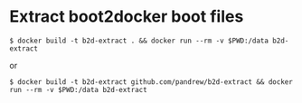 # Extract boot2docker boot files

```
$ docker build -t b2d-extract . && docker run --rm -v $PWD:/data b2d-extract
```

or


```
$ docker build -t b2d-extract github.com/pandrew/b2d-extract && docker run --rm -v $PWD:/data b2d-extract
```
